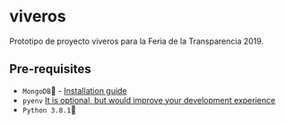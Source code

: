 # viveros
Prototipo de proyecto viveros para la Feria de la Transparencia 2019.

## Pre-requisites
- ```MongoDB```:leaves: - [Installation guide](https://docs.mongodb.com/manual/installation/)
- ```pyenv``` [It is optional, but would improve your development experience](https://github.com/pyenv/pyenv)
- ```Python 3.8.1```:snake:

